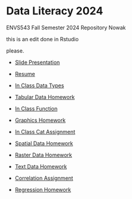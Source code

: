 # Data Literacy 2024

ENVS543 Fall Semester 2024 Repository Nowak



this is an edit done in Rstudio

please.


- [Slide Presentation](https://kt-nowak.github.io/DataLit2024/Mardown_Presentation_HW.html#/title-slide)

- [Resume](https://kt-nowak.github.io/DataLit2024/Markdown_Doc_HW.html)

- [In Class Data Types](https://kt-nowak.github.io/DataLit2024/in-class_data_types.html)

- [Tabular Data Homework](https://kt-nowak.github.io/DataLit2024/Summary-Tabular-Data-Homework.html)

- [In Class Function](https://kt-nowak.github.io/DataLit2024/Functions_inclass_aswebsite.html)


- [Graphics Homework](https://kt-nowak.github.io/DataLit2024/Graphics_HW.html)

- [In Class Cat Assignment](https://kt-nowak.github.io/DataLit2024/Cat_Data_InClass.html)

- [Spatial Data Homework](https://kt-nowak.github.io/DataLit2024/spatial_data_hw.html)

- [Raster Data Homework](https://kt-nowak.github.io/DataLit2024/Raster_HW.html)

- [Text Data Homework](https://kt-nowak.github.io/DataLit2024/code-along10-24.html)

- [Correlation Assignment](https://kt-nowak.github.io/DataLit2024/correlation_assignment.html)

- [Regression Homework](https://kt-nowak.github.io/DataLit2024/regression_hw.html)


